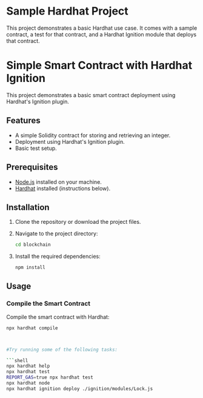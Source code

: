 # Sample Hardhat Project

This project demonstrates a basic Hardhat use case. It comes with a sample contract, a test for that contract, and a Hardhat Ignition module that deploys that contract.

# Simple Smart Contract with Hardhat Ignition

This project demonstrates a basic smart contract deployment using Hardhat's Ignition plugin.

## Features

- A simple Solidity contract for storing and retrieving an integer.
- Deployment using Hardhat's Ignition plugin.
- Basic test setup.

## Prerequisites

- [Node.js](https://nodejs.org/) installed on your machine.
- [Hardhat](https://hardhat.org/) installed (instructions below).

## Installation

1. Clone the repository or download the project files.

2. Navigate to the project directory:

    ```bash
    cd blockchain
    ```

3. Install the required dependencies:

    ```bash
    npm install
    ```

## Usage

### Compile the Smart Contract

Compile the smart contract with Hardhat:

```bash
npx hardhat compile



#Try running some of the following tasks:

```shell
npx hardhat help
npx hardhat test
REPORT_GAS=true npx hardhat test
npx hardhat node
npx hardhat ignition deploy ./ignition/modules/Lock.js
```
